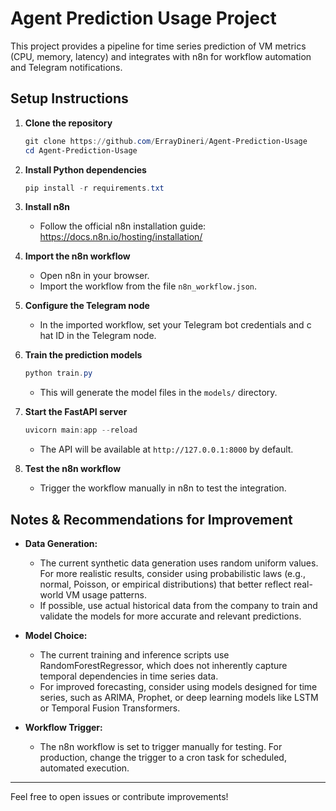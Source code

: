 # Agent Prediction Usage Project

This project provides a pipeline for time series prediction of VM metrics (CPU, memory, latency) and integrates with n8n for workflow automation and Telegram notifications.

## Setup Instructions

1. **Clone the repository**
   ```powershell
   git clone https://github.com/ErrayDineri/Agent-Prediction-Usage
   cd Agent-Prediction-Usage
   ```

2. **Install Python dependencies**
   ```powershell
   pip install -r requirements.txt
   ```

3. **Install n8n**
   - Follow the official n8n installation guide: https://docs.n8n.io/hosting/installation/

4. **Import the n8n workflow**
   - Open n8n in your browser.
   - Import the workflow from the file `n8n_workflow.json`.

5. **Configure the Telegram node**
   - In the imported workflow, set your Telegram bot credentials and c hat ID in the Telegram node.

6. **Train the prediction models**
   ```powershell
   python train.py
   ```
   - This will generate the model files in the `models/` directory.

7. **Start the FastAPI server**
   ```powershell
   uvicorn main:app --reload
   ```
   - The API will be available at `http://127.0.0.1:8000` by default.

8. **Test the n8n workflow**
   - Trigger the workflow manually in n8n to test the integration.


## Notes & Recommendations for Improvement

- **Data Generation:**
  - The current synthetic data generation uses random uniform values. For more realistic results, consider using probabilistic laws (e.g., normal, Poisson, or empirical distributions) that better reflect real-world VM usage patterns.
  - If possible, use actual historical data from the company to train and validate the models for more accurate and relevant predictions.

- **Model Choice:**
  - The current training and inference scripts use RandomForestRegressor, which does not inherently capture temporal dependencies in time series data.
  - For improved forecasting, consider using models designed for time series, such as ARIMA, Prophet, or deep learning models like LSTM or Temporal Fusion Transformers.

- **Workflow Trigger:**
  - The n8n workflow is set to trigger manually for testing. For production, change the trigger to a cron task for scheduled, automated execution.

---

Feel free to open issues or contribute improvements!
